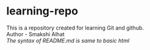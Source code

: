 # learning-repo
This is a repository created for learning Git and github.
<br>
Author - Smakshi Alhat
<br>
<em>The syntax of README.md is same to basic html</em>
